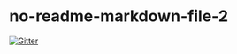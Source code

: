 # no-readme-markdown-file-2

[![Gitter](http://localhost:4000/Join%20Chat.svg)](http://localhost:5000/gittertestbot/no-readme-markdown-file-2?utm_source=badge&utm_medium=badge&utm_campaign=pr-badge&utm_content=badge)